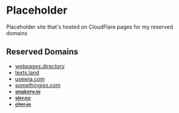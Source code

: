 # Placeholder
Placeholder site that's hosted on CloudFlare pages for my reserved domains
## Reserved Domains
- [webpages.directory](https://webpages.directory)
- [texts.land](https://texts.land)
- [usewia.com](https://usewia.com)
- [somethingies.com](https://somethingies.com)
- <s>[snakery.io](https://snakery.io)</s>
- <s>[strr.cc](https://strr.cc)</s>
- <s>[chrr.io](https://chrr.io)</s>